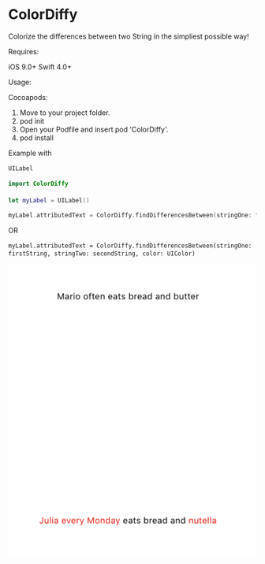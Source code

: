 # ColorDiffy
Colorize the differences between two String in the simpliest possible way!

Requires:

iOS 9.0+
Swift 4.0+

Usage:

Cocoapods:

1) Move to your project folder.
2) pod init
3) Open your Podfile and insert pod 'ColorDiffy'.
4) pod install

Example with 
```swift 
UILabel 
```

```swift
import ColorDiffy

let myLabel = UILabel()
```

```swift 
myLabel.attributedText = ColorDiffy.findDifferencesBetween(stringOne: firstString, stringTwo: secondString)
```

OR

```
myLabel.attributedText = ColorDiffy.findDifferencesBetween(stringOne: firstString, stringTwo: secondString, color: UIColor)
```

![alt text](https://github.com/alex010x/ColorDiffy/blob/master/example.png)
